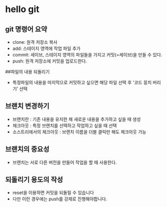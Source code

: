 # hello git

## git 명령어 요약

- clone: 원격 저장소 복사
- add: 스테이지 영역에 작업 파일 추가
- commit: 세이브, 스테이지 영역의 파일들을 가지고 커밋(=세이브)을 만들 수 있다.
- push: 원격 저장소에 커밋을 업로드한다.

##파일의 내용 되돌리기

- 특정파일의 내용을 마지막으로 커밋하고 싶으면 해당 파일 선택 후 '코드 뭉치 버리기' 선택

## 브랜치 변경하기

- 브랜치란 : 기존 내용을 유지한 채 새로운 내용을 추가하고 싶을 때 생성
- 체크아웃 : 특정 브랜치를 선택하고 작업하고 싶을 때 선택
- 소스트리에서의 체크아웃 : 브랜치 이름을 더블 클릭만 해도 체크아웃 가능

## 브랜치의 중요성
- 브랜치는 서로 다른 버전을 만들어 작업을 할 때 사용한다.


## 되돌리기 용도의 작성
- reset을 이용하면 커밋을 되돌릴 수 있습니다
- 다만 이런 경우에는 push를 강제로 진행해야합니다.